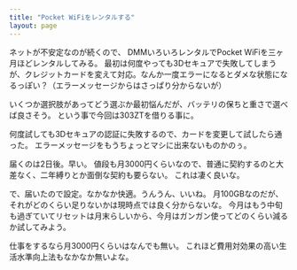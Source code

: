 ```yaml
---
title: "Pocket WiFiをレンタルする"
layout: page	
---
```


ネットが不安定なのが続くので、
DMMいろいろレンタルでPocket WiFiを三ヶ月ほどレンタルしてみる。
最初は何度やっても3Dセキュアで失敗してしまうが、クレジットカードを変えて対応。なんか一度エラーになるとダメな状態になるっぽい？（エラーメッセージからはさっぱり分からないが）

いくつか選択肢があってどう選ぶか最初悩んだが、バッテリの保ちと重さで選べば良さそう。
という事で今回は303ZTを借りる事に。

何度試しても3Dセキュアの認証に失敗するので、カードを変更して試したら通った。
エラーメッセージをもうちょっとマシに出来ないものかのぅ。

届くのは2日後。早い。
値段も月3000円くらいなので、普通に契約するのと大差なく、二年縛りとか面倒な契約も要らない。
これは凄く良いな。

で、届いたので設定。なかなか快適。うんうん、いいね。
月100GBなのだが、それがどのくらい足りないかは現時点では良く分からないな。
今月はもう中旬も過ぎていてリセットは月末らしいから、今月はガンガン使ってどのくらい減るか試してみよう。

仕事をするなら月3000円くらいはなんでも無い。
これほど費用対効果の高い生活水準向上法もなかなか無いよな。

